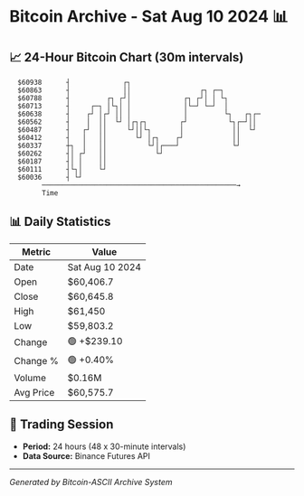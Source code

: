 # Bitcoin Archive - Sat Aug 10 2024 📊

## 📈 24-Hour Bitcoin Chart (30m intervals)

```
  $60938      ┤             ┌┐                                 
  $60863      ┤             ││                 ┌┐ ┌─┐          
  $60788      ┤         ┌┐ ┌┘│             ┌┐ ┌┘│ │ └┐         
  $60713      ┤     ┌─┐ │└┐│ │             │└─┘ └─┘  │         
  $60638      ┤    ┌┘ │┌┘ ││ │             │         └┐   ┌┐┌─ 
  $60562      ┤    │  ││  └┘ │┌┐┌┐        ┌┘          └┐┌─┘││  
  $60487      ┤   ┌┘  ││     └┘││└┐       │            ││  └┘  
  $60412      ┤   │   ││       └┘ │┌┐    ┌┘            ││      
  $60337      ┼┐  │   ││          └┘│┌───┘             └┘      
  $60262      ┤│ ┌┘   ││            └┘                         
  $60187      ┤│ │    ││                                       
  $60111      ┤└┐│    └┘                                       
  $60036      ┤ └┘                                             
        ────────────────────────────────────────────────→
        Time
```

## 📊 Daily Statistics

| Metric | Value |
|--------|-------|
| Date | Sat Aug 10 2024 |
| Open | $60,406.7 |
| Close | $60,645.8 |
| High | $61,450 |
| Low | $59,803.2 |
| Change | 🟢 +$239.10 |
| Change % | 🟢 +0.40% |
| Volume | $0.16M |
| Avg Price | $60,575.7 |

## 📅 Trading Session

- **Period:** 24 hours (48 x 30-minute intervals)
- **Data Source:** Binance Futures API

---
*Generated by Bitcoin-ASCII Archive System*
